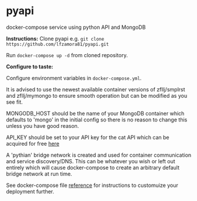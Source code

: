 # pyapi
docker-compose service using python API and MongoDB

**Instructions:**
Clone pyapi e.g. `git clone https://github.com/lfzamora81/pyapi.git`

Run `docker-compose up -d` from cloned repository.

**Configure to taste:**

Configure environment variables in `docker-compose.yml`.

It is advised to use the newest available container versions of zfllj/smplrst and zfllj/mymongo to ensure smooth operation but can be modified as you see fit.

MONGODB_HOST should be the name of your MongoDB container which defaults to 'mongo' in the initial config so there is no reason to change this unless you have good reason.

API_KEY should be set to your API key for the cat API which can be acquired for free [here](http://thecatapi.com/api-key-registration.html)

A 'pythian' bridge network is created and used for container communication and service discovery/DNS. This can be whatever you wish or left out entirely which will cause docker-compose to create an arbitrary default bridge network at run time.

See docker-compose file [reference](https://docs.docker.com/compose/compose-file/) for instructions to customuize your deployment further.
